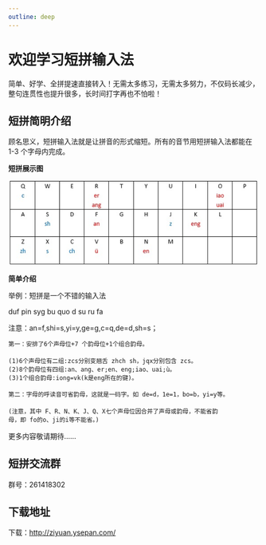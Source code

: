 ```yaml
---
outline: deep
---
```


# 欢迎学习短拼输入法

简单、好学、全拼提速直接转入！无需太多练习，无需太多努力，不仅码长减少，整句连贯性也提升很多，长时间打字再也不怕啦！


## 短拼简明介绍

顾名思义，短拼输入法就是让拼音的形式缩短。所有的音节用短拼输入法都能在 1-3 个字母内完成。

**短拼展示图**

![An image](./images/短拼输入法.png)

**简单介绍**

举例：短拼是一个不错的输入法

duf pin syg bu quo d su ru fa

注意：an=f,shi=s,yi=y,ge=g,c=q,de=d,sh=s；
```md
第一：安排了6个声母位+7 个韵母位+1个组合韵母。

(1)6个声母位有二组:zcs分别变翘舌 zhch sh，jqx分别包含 zcs。
(2)8个韵母位有四组:an、ang、er;en、eng;iao、uai;ù。
(3)1个组合韵母:iong=vk(k是eng所在的键)。

第二：字母的呼读音可省韵母，这就是一码字。如 de=d，1e=1，bo=b，yi=y等。

(注意，其中 F、R、N、K、J、Q、X七个声母位因合并了声母或韵母，不能省韵
母，即 fo的o、ji的i等不能省。)
```

更多内容敬请期待……

## 短拼交流群

群号：261418302

## 下载地址

下载：http://ziyuan.ysepan.com/

<!-- The main `useData()` API can be used to access site, theme, and page data for the current page. It works in both `.md` and `.vue` files:

```md
<script setup>
import { useData } from 'vitepress'

const { theme, page, frontmatter } = useData()
</script>

## Results

### Theme Data
<pre>{{ theme }}</pre>

### Page Data
<pre>{{ page }}</pre>

### Page Frontmatter
<pre>{{ frontmatter }}</pre>
```

<script setup>
import { useData } from 'vitepress'

const { site, theme, page, frontmatter } = useData()
</script>

## Results

### Theme Data
<pre>{{ theme }}</pre>

### Page Data
<pre>{{ page }}</pre>

### Page Frontmatter
<pre>{{ frontmatter }}</pre>

## More

Check out the documentation for the [full list of runtime APIs](https://vitepress.dev/reference/runtime-api#usedata). -->
